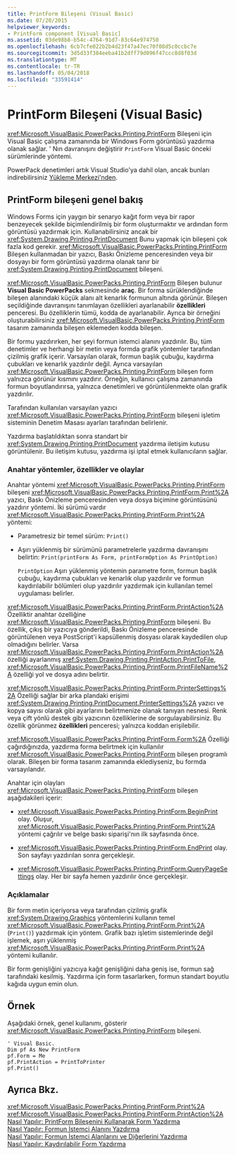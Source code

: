```yaml
---
title: PrintForm Bileşeni (Visual Basic)
ms.date: 07/20/2015
helpviewer_keywords:
- PrintForm component [Visual Basic]
ms.assetid: 03de98b8-b54c-4764-91d7-83c64e974750
ms.openlocfilehash: 6cb7cfe022b2b4d23f47a47ec70f08d5c0ccbc7e
ms.sourcegitcommit: 3d5d33f384eeba41b2dff79d096f47ccc8d8f03d
ms.translationtype: MT
ms.contentlocale: tr-TR
ms.lasthandoff: 05/04/2018
ms.locfileid: "33591414"
---
```

# <a name="printform-component-visual-basic"></a>PrintForm Bileşeni (Visual Basic)
<xref:Microsoft.VisualBasic.PowerPacks.Printing.PrintForm> Bileşeni için Visual Basic çalışma zamanında bir Windows Form görüntüsü yazdırma olanak sağlar. ' Nın davranışını değiştirir `PrintForm` Visual Basic önceki sürümlerinde yöntemi.  
  
 PowerPack denetimleri artık Visual Studio'ya dahil olan, ancak bunları indirebilirsiniz [Yükleme Merkezi'nden](http://www.microsoft.com/en-us/download/details.aspx?id=25169).  
  
## <a name="printform-component-overview"></a>PrintForm bileşeni genel bakış  
 Windows Forms için yaygın bir senaryo kağıt form veya bir rapor benzeyecek şekilde biçimlendirilmiş bir form oluşturmaktır ve ardından form görüntüsü yazdırmak için. Kullanabilirsiniz ancak bir <xref:System.Drawing.Printing.PrintDocument> Bunu yapmak için bileşeni çok fazla kod gerekir. <xref:Microsoft.VisualBasic.PowerPacks.Printing.PrintForm> Bileşen kullanmadan bir yazıcı, Baskı Önizleme penceresinden veya bir dosyayı bir form görüntüsü yazdırma olanak tanır bir <xref:System.Drawing.Printing.PrintDocument> bileşeni.  
  
 <xref:Microsoft.VisualBasic.PowerPacks.Printing.PrintForm> Bileşen bulunur **Visual Basic PowerPacks** sekmesinde **araç**. Bir forma sürüklendiğinde bileşen alanındaki küçük alanı alt kenarlık formunun altında görünür. Bileşen seçildiğinde davranışını tanımlayan özellikleri ayarlanabilir **özellikleri** penceresi. Bu özelliklerin tümü, kodda de ayarlanabilir. Ayrıca bir örneğini oluşturabilirsiniz <xref:Microsoft.VisualBasic.PowerPacks.Printing.PrintForm> tasarım zamanında bileşen eklemeden kodda bileşen.  
  
 Bir formu yazdırırken, her şeyi formun istemci alanını yazdırılır. Bu, tüm denetimler ve herhangi bir metin veya formda grafik yöntemler tarafından çizilmiş grafik içerir. Varsayılan olarak, formun başlık çubuğu, kaydırma çubukları ve kenarlık yazdırılır değil. Ayrıca varsayılan <xref:Microsoft.VisualBasic.PowerPacks.Printing.PrintForm> bileşen form yalnızca görünür kısmını yazdırır. Örneğin, kullanıcı çalışma zamanında formun boyutlandırırsa, yalnızca denetimleri ve görüntülenmekte olan grafik yazdırılır.  
  
 Tarafından kullanılan varsayılan yazıcı <xref:Microsoft.VisualBasic.PowerPacks.Printing.PrintForm> bileşeni işletim sisteminin Denetim Masası ayarları tarafından belirlenir.  
  
 Yazdırma başlatıldıktan sonra standart bir <xref:System.Drawing.Printing.PrintDocument> yazdırma iletişim kutusu görüntülenir. Bu iletişim kutusu, yazdırma işi iptal etmek kullanıcıların sağlar.  
  
### <a name="key-methods-properties-and-events"></a>Anahtar yöntemler, özellikler ve olaylar  
 Anahtar yöntemi <xref:Microsoft.VisualBasic.PowerPacks.Printing.PrintForm> bileşeni <xref:Microsoft.VisualBasic.PowerPacks.Printing.PrintForm.Print%2A> yazıcı, Baskı Önizleme penceresinden veya dosya biçimine görüntüsünü yazdırır yöntemi. İki sürümü vardır <xref:Microsoft.VisualBasic.PowerPacks.Printing.PrintForm.Print%2A> yöntemi:  
  
-   Parametresiz bir temel sürüm: `Print()`  
  
-   Aşırı yüklenmiş bir sürümünü parametrelerle yazdırma davranışını belirtin: `Print(printForm As Form, printFormOption As PrintOption)`  
  
     `PrintOption` Aşırı yüklenmiş yöntemin parametre form, formun başlık çubuğu, kaydırma çubukları ve kenarlık olup yazdırılır ve formun kaydırılabilir bölümleri olup yazdırılır yazdırmak için kullanılan temel uygulaması belirler.  
  
 <xref:Microsoft.VisualBasic.PowerPacks.Printing.PrintForm.PrintAction%2A> Özelliktir anahtar özelliğine <xref:Microsoft.VisualBasic.PowerPacks.Printing.PrintForm> bileşeni. Bu özellik, çıkış bir yazıcıya gönderildi, Baskı Önizleme penceresinde görüntülenen veya PostScript'i kapsüllenmiş dosyası olarak kaydedilen olup olmadığını belirler. Varsa <xref:Microsoft.VisualBasic.PowerPacks.Printing.PrintForm.PrintAction%2A> özelliği ayarlanmış <xref:System.Drawing.Printing.PrintAction.PrintToFile>, <xref:Microsoft.VisualBasic.PowerPacks.Printing.PrintForm.PrintFileName%2A> özelliği yol ve dosya adını belirtir.  
  
 <xref:Microsoft.VisualBasic.PowerPacks.Printing.PrintForm.PrinterSettings%2A> Özelliği sağlar bir arka plandaki erişimi <xref:System.Drawing.Printing.PrintDocument.PrinterSettings%2A> yazıcı ve kopya sayısı olarak gibi ayarlarını belirtmenize olanak tanıyan nesnesi. Renk veya çift yönlü destek gibi yazıcının özelliklerine de sorgulayabilirsiniz. Bu özellik görünmez **özellikleri** penceresi; yalnızca koddan erişilebilir.  
  
 <xref:Microsoft.VisualBasic.PowerPacks.Printing.PrintForm.Form%2A> Özelliği çağırdığınızda, yazdırma forma belirtmek için kullanılır <xref:Microsoft.VisualBasic.PowerPacks.Printing.PrintForm> bileşen programlı olarak. Bileşen bir forma tasarım zamanında eklediyseniz, bu formda varsayılandır.  
  
 Anahtar için olayları <xref:Microsoft.VisualBasic.PowerPacks.Printing.PrintForm> bileşen aşağıdakileri içerir:  
  
-   <xref:Microsoft.VisualBasic.PowerPacks.Printing.PrintForm.BeginPrint> olay. Oluşur, <xref:Microsoft.VisualBasic.PowerPacks.Printing.PrintForm.Print%2A> yöntemi çağrılır ve belge baskı siparişi'nın ilk sayfasında önce.  
  
-   <xref:Microsoft.VisualBasic.PowerPacks.Printing.PrintForm.EndPrint> olay. Son sayfayı yazdırılan sonra gerçekleşir.  
  
-   <xref:Microsoft.VisualBasic.PowerPacks.Printing.PrintForm.QueryPageSettings> olay. Her bir sayfa hemen yazdırılır önce gerçekleşir.  
  
### <a name="remarks"></a>Açıklamalar  
 Bir form metin içeriyorsa veya tarafından çizilmiş grafik <xref:System.Drawing.Graphics> yöntemlerini kullanın temel <xref:Microsoft.VisualBasic.PowerPacks.Printing.PrintForm.Print%2A> (`Print()`) yazdırmak için yöntem. Grafik bazı işletim sistemlerinde değil işlemek, aşırı yüklenmiş <xref:Microsoft.VisualBasic.PowerPacks.Printing.PrintForm.Print%2A> yöntemi kullanılır.  
  
 Bir form genişliğini yazıcıya kağıt genişliğini daha geniş ise, formun sağ tarafındaki kesilmiş. Yazdırma için form tasarlarken, formun standart boyutlu kağıda uygun emin olun.  
  
## <a name="example"></a>Örnek  
 Aşağıdaki örnek, genel kullanımı, gösterir <xref:Microsoft.VisualBasic.PowerPacks.Printing.PrintForm> bileşeni.  
  
```  
' Visual Basic.  
Dim pf As New PrintForm  
pf.Form = Me  
pf.PrintAction = PrintToPrinter  
pf.Print()  
```  
  
## <a name="see-also"></a>Ayrıca Bkz.  
 <xref:Microsoft.VisualBasic.PowerPacks.Printing.PrintForm.Print%2A>  
 <xref:Microsoft.VisualBasic.PowerPacks.Printing.PrintForm.PrintAction%2A>  
 [Nasıl Yapılır: PrintForm Bileşenini Kullanarak Form Yazdırma](../../../visual-basic/developing-apps/printing/how-to-print-a-form-by-using-the-printform-component.md)  
 [Nasıl Yapılır: Formun İstemci Alanını Yazdırma](../../../visual-basic/developing-apps/printing/how-to-print-the-client-area-of-a-form.md)  
 [Nasıl Yapılır: Formun İstemci Alanlarını ve Diğerlerini Yazdırma](../../../visual-basic/developing-apps/printing/how-to-print-client-and-non-client-areas-of-a-form.md)  
 [Nasıl Yapılır: Kaydırılabilir Form Yazdırma](../../../visual-basic/developing-apps/printing/how-to-print-a-scrollable-form.md)

